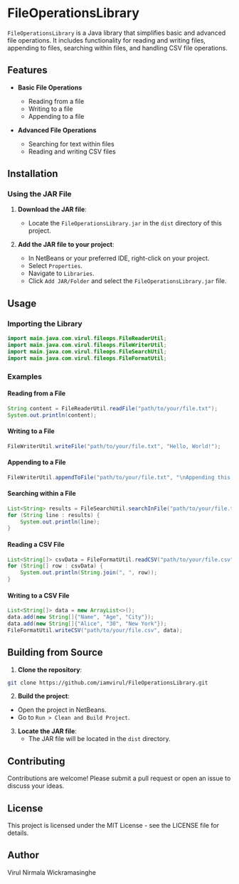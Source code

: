 # FileOperationsLibrary

`FileOperationsLibrary` is a Java library that simplifies basic and advanced file operations. It includes functionality for reading and writing files, appending to files, searching within files, and handling CSV file operations.

## Features

- **Basic File Operations**
  - Reading from a file
  - Writing to a file
  - Appending to a file

- **Advanced File Operations**
  - Searching for text within files
  - Reading and writing CSV files

## Installation

### Using the JAR File

1. **Download the JAR file**:
   - Locate the `FileOperationsLibrary.jar` in the `dist` directory of this project.

2. **Add the JAR file to your project**:
   - In NetBeans or your preferred IDE, right-click on your project.
   - Select `Properties`.
   - Navigate to `Libraries`.
   - Click `Add JAR/Folder` and select the `FileOperationsLibrary.jar` file.

## Usage

### Importing the Library

```java
import main.java.com.virul.fileops.FileReaderUtil;
import main.java.com.virul.fileops.FileWriterUtil;
import main.java.com.virul.fileops.FileSearchUtil;
import main.java.com.virul.fileops.FileFormatUtil;
```

### Examples

#### Reading from a File

```java
String content = FileReaderUtil.readFile("path/to/your/file.txt");
System.out.println(content);
```

#### Writing to a File

```java
FileWriterUtil.writeFile("path/to/your/file.txt", "Hello, World!");
```

#### Appending to a File

```java
FileWriterUtil.appendToFile("path/to/your/file.txt", "\nAppending this line.");
```

#### Searching within a File

```java
List<String> results = FileSearchUtil.searchInFile("path/to/your/file.txt", "search keyword");
for (String line : results) {
    System.out.println(line);
}
```

#### Reading a CSV File

```java
List<String[]> csvData = FileFormatUtil.readCSV("path/to/your/file.csv");
for (String[] row : csvData) {
    System.out.println(String.join(", ", row));
}
```

#### Writing to a CSV File

```java
List<String[]> data = new ArrayList<>();
data.add(new String[]{"Name", "Age", "City"});
data.add(new String[]{"Alice", "30", "New York"});
FileFormatUtil.writeCSV("path/to/your/file.csv", data);
```

## Building from Source

1. **Clone the repository**:

```bash
git clone https://github.com/iamvirul/FileOperationsLibrary.git
```

2. **Build the project**:

- Open the project in NetBeans.
- Go to `Run > Clean and Build Project`.

3. **Locate the JAR file**:
   - The JAR file will be located in the `dist` directory.

## Contributing

Contributions are welcome! Please submit a pull request or open an issue to discuss your ideas.

## License

This project is licensed under the MIT License - see the LICENSE file for details.

## Author

Virul Nirmala Wickramasinghe

